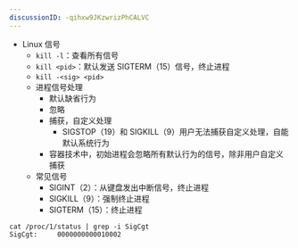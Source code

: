```yaml
---
discussionID: -qihxw9JKzwrizPhCALVC
---
```

- Linux 信号
  - `kill -l`：查看所有信号
  - `kill <pid>`：默认发送 SIGTERM（15）信号，终止进程
  - `kill -<sig> <pid>`
  - 进程信号处理 
    - 默认缺省行为
    - 忽略
    - 捕获，自定义处理
      - SIGSTOP（19）和 SIGKILL（9）用户无法捕获自定义处理，自能默认系统行为
    - 容器技术中，初始进程会忽略所有默认行为的信号，除非用户自定义捕获
  - 常见信号
    - SIGINT（2）：从键盘发出中断信号，终止进程
    - SIGKILL（9）：强制终止进程
    - SIGTERM（15）：终止进程



```shell
cat /proc/1/status | grep -i SigCgt
SigCgt:     0000000000010002
```